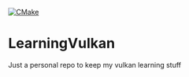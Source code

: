 [![CMake](https://github.com/ImanolFotia/LearningVulkan/actions/workflows/cmake.yml/badge.svg)](https://github.com/ImanolFotia/LearningVulkan/actions/workflows/cmake.yml)

# LearningVulkan
Just a personal repo to keep my vulkan learning stuff
